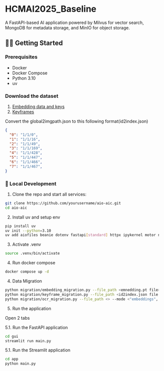 # HCMAI2025_Baseline

A FastAPI-based AI application powered by Milvus for vector search, MongoDB for metadata storage, and MinIO for object storage.

## 🧑‍💻 Getting Started

### Prerequisites
- Docker
- Docker Compose
- Python 3.10
- uv

### Download the dataset
1. [Embedding data and keys](https://www.kaggle.com/datasets/anhnguynnhtinh/embedding-data)
2. [Keyframes](https://www.kaggle.com/datasets/anhnguynnhtinh/aic-keyframe-batch-one)


Convert the global2imgpath.json to this following format(id2index.json)
```json
{
  "0": "1/1/0",
  "1": "1/1/16",
  "2": "1/1/49",
  "3": "1/1/169",
  "4": "1/1/428",
  "5": "1/1/447",
  "6": "1/1/466",
  "7": "1/1/467",
}
```


### 🔧 Local Development
1. Clone the repo and start all services:
```bash
git clone https://github.com/yourusername/aio-aic.git
cd aio-aic
```

2. Install uv and setup env
```bash
pip install uv
uv init --python=3.10
uv add aiofiles beanie dotenv fastapi[standard] httpx ipykernel motor nicegui numpy open-clip-torch pydantic-settings pymilvus streamlit torch typing-extensions usearch uvicorn
```

3. Activate .venv
```bash
source .venv/bin/activate
```
4. Run docker compose
```bash
docker compose up -d
```

4. Data Migration 
```bash
python migration/embedding_migration.py --file_path <emnedding.pt file>
python migration/keyframe_migration.py --file_path <id2index.json file path>
python migration/ocr_migration.py --file_path <> --mode <"embeddings", "json">
```

5. Run the application

Open 2 tabs

5.1. Run the FastAPI application
```bash
cd gui
streamlit run main.py
```

5.1. Run the Streamlit application
```bash
cd app
python main.py
```



 

